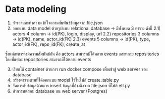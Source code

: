 # Data modeling
1. สำรวจและทำความเข้าใจความสัมพันธ์ข้อมูลจาก file.json
2. ออกแบบ data model ด้วยรูปแบบ relational database -> มีทั้งหมด 3 ตาราง ดังนี้
   2.1) actors 
         4 column -> id(PK), login, display, url
   2.2) repositories
         3 columns -> id(PK), name, actor_id(FK)
   2.3) events
         5 columns -> id(PK), type, actor_id(FK), repo_id(FK), create_at

ซึ่งแต่ละตารางมีความสัมพันธ์กัน คือ actors สามารถมีได้หลาย events และหลาย repositories 
โดยที่แต่ละ repositories สามารถมีได้หลาย events

3. เรียกใช้ container ด้วยการ run docker compose เพื่อเข้าสู่ web server ของ database
4. สร้างตารางตามที่ได้ออกแบบ model ไว้ในไฟล์ create_table.py
5. จัดการกับข้อมูลด้วยการ insert ข้อมูลที่อ้างอิงจาก file.json ที่ไฟล์ etl.py 
6. ทำการทดสอบ database บน web server (Postgres)